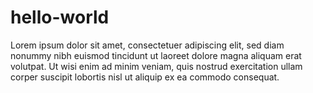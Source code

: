 hello-world
===========

Lorem ipsum dolor sit amet, consectetuer adipiscing elit, sed diam nonummy nibh euismod tincidunt ut laoreet dolore magna aliquam erat volutpat. Ut wisi enim ad minim veniam, quis nostrud exercitation ullam corper suscipit lobortis nisl ut aliquip ex ea commodo consequat. 
